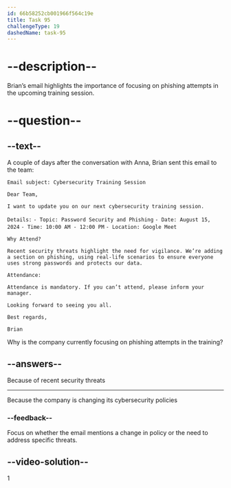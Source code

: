 ```yaml
---
id: 66b58252cb001966f564c19e
title: Task 95
challengeType: 19
dashedName: task-95
---
```


# --description--

Brian’s email highlights the importance of focusing on phishing attempts in the upcoming training session.

# --question--

## --text--

A couple of days after the conversation with Anna, Brian sent this email to the team:

`Email subject: Cybersecurity Training Session`

`Dear Team,`

`I want to update you on our next cybersecurity training session.`

`Details:`
`- Topic: Password Security and Phishing`
`- Date: August 15, 2024`
`- Time: 10:00 AM - 12:00 PM`
`- Location: Google Meet`

`Why Attend?`

`Recent security threats highlight the need for vigilance. We’re adding a section on phishing, using real-life scenarios to ensure everyone uses strong passwords and protects our data.`

`Attendance:`

`Attendance is mandatory. If you can’t attend, please inform your manager.`

`Looking forward to seeing you all.`

`Best regards,`

`Brian`

Why is the company currently focusing on phishing attempts in the training?

## --answers--

Because of recent security threats

---

Because the company is changing its cybersecurity policies

### --feedback--

Focus on whether the email mentions a change in policy or the need to address specific threats.

## --video-solution--

1
